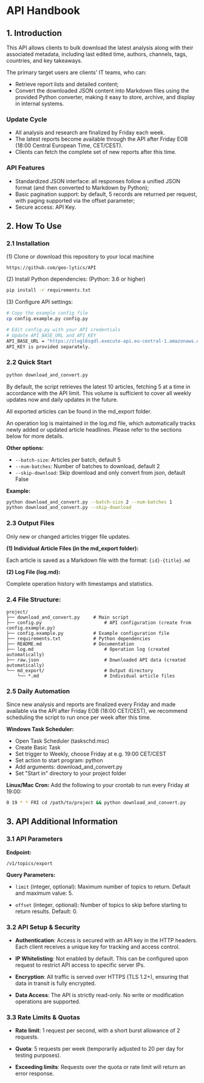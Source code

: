 # API Handbook

## 1. Introduction

This API allows clients to bulk download the latest analysis along with their associated metadata, including last edited time, authors, channels, tags, countries, and key takeaways. 

The primary target users are clients' IT teams, who can:
- Retrieve report lists and detailed content;
- Convert the downloaded JSON content into Markdown files using the provided Python converter, making it easy to store, archive, and display in internal systems.

### Update Cycle
- All analysis and research are finalized by Friday each week.
- The latest reports become available through the API after Friday EOB (18:00 Central European Time, CET/CEST).
- Clients can fetch the complete set of new reports after this time.

### API Features
- Standardized JSON interface: all responses follow a unified JSON format (and then converted to Markdown by Python);
- Basic pagination support: by default, 5 records are returned per request, with paging supported via the offset parameter; 
- Secure access: API Key.

## 2. How To Use

### 2.1 Installation

(1) Clone or download this repository to your local machine
```
https://github.com/geo-lytics/API
```

(2) Install Python dependencies: (Python: 3.6 or higher)

```bash
pip install -r requirements.txt
```

(3) Configure API settings:

```bash
# Copy the example config file
cp config.example.py config.py

# Edit config.py with your API credentials
# Update API_BASE_URL and API_KEY
API_BASE_URL = "https://zlegl6sgdl.execute-api.eu-central-1.amazonaws.com/prod"
API_KEY is provided separately.
```

### 2.2 Quick Start

```bash
python download_and_convert.py
```

By default, the script retrieves the latest 10 articles, fetching 5 at a time in accordance with the API limit. This volume is sufficient to cover all weekly updates now and daily updates in the future.

All exported articles can be found in the md_export folder.

An operation log is maintained in the log.md file, which automatically tracks newly added or updated article headlines. Please refer to the sections below for more details.

**Other options:**
- `--batch-size`: Articles per batch, default 5
- `--num-batches`: Number of batches to download, default 2
- `--skip-download`: Skip download and only convert from json, default False 

**Example:** 
```bash
python download_and_convert.py --batch-size 2 --num-batches 1 
python download_and_convert.py --skip-download
```

### 2.3 Output Files

Only new or changed articles trigger file updates.

**(1) Individual Article Files (in the md_export folder):**

Each article is saved as a Markdown file with the format: `{id}-{title}.md`

**(2) Log File (log.md):**

Complete operation history with timestamps and statistics.

### 2.4 File Structure:

```
project/
├── download_and_convert.py     # Main script
├── config.py                  		# API configuration (create from config.example.py)
├── config.example.py          	# Example configuration file
├── requirements.txt           	# Python dependencies
├── README.md                  	# Documentation
├── log.md                     		# Operation log (created automatically)
├── raw.json                   		# Downloaded API data (created automatically)
└── md_export/                 		# Output directory 
    └── *.md                  		# Individual article files
```

### 2.5 Daily Automation 

Since new analysis and reports are finalized every Friday and made available via the API after Friday EOB (18:00 CET/CEST), we recommend scheduling the script to run once per week after this time.

**Windows Task Scheduler:**
- Open Task Scheduler (taskschd.msc)
- Create Basic Task
- Set trigger to Weekly, choose Friday at e.g. 19:00 CET/CEST
- Set action to start program: python
- Add arguments: download_and_convert.py
- Set "Start in" directory to your project folder

**Linux/Mac Cron:**
Add the following to your crontab to run every Friday at 19:00:
```bash
0 19 * * FRI cd /path/to/project && python download_and_convert.py
```

## 3. API Additional Information

### 3.1 API Parameters

**Endpoint:**
```
/v1/topics/export
```

**Query Parameters:**
- `limit` (integer, optional):
  Maximum number of topics to return. Default and maximum value: 5.

- `offset` (integer, optional):
  Number of topics to skip before starting to return results. Default: 0. 

### 3.2 API Setup & Security

- **Authentication**: Access is secured with an API key in the HTTP headers. Each client receives a unique key for tracking and access control.

- **IP Whitelisting**: Not enabled by default. This can be configured upon request to restrict API access to specific server IPs.

- **Encryption**: All traffic is served over HTTPS (TLS 1.2+), ensuring that data in transit is fully encrypted.

- **Data Access**: The API is strictly read-only. No write or modification operations are supported.

### 3.3 Rate Limits & Quotas

- **Rate limit**: 1 request per second, with a short burst allowance of 2 requests.

- **Quota**: 5 requests per week (temporarily adjusted to 20 per day for testing purposes).

- **Exceeding limits**: Requests over the quota or rate limit will return an error response.